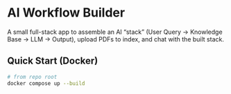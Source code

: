 # AI Workflow Builder

A small full-stack app to assemble an AI “stack” (User Query → Knowledge Base → LLM → Output), upload PDFs to index, and chat with the built stack.

## Quick Start (Docker)

```bash
# from repo root
docker compose up --build
